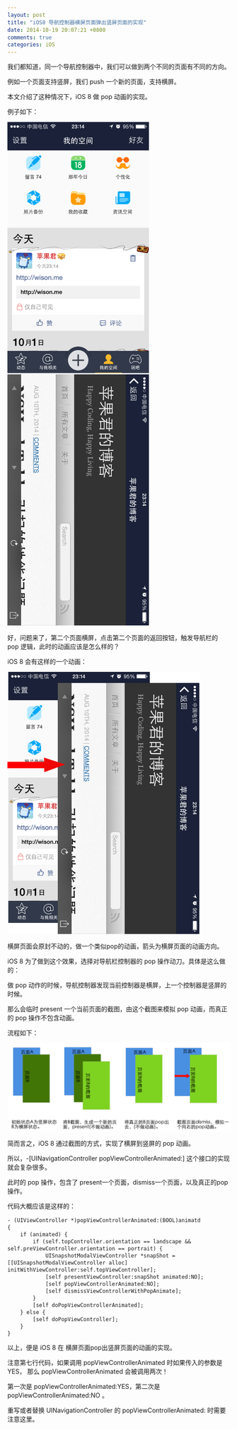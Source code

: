 ```yaml
---
layout: post
title: "iOS8 导航控制器横屏页面弹出竖屏页面的实现"
date: 2014-10-19 20:07:21 +0800
comments: true
categories: iOS
---
```


我们都知道，同一个导航控制器中，我们可以做到两个不同的页面有不同的方向。

例如一个页面支持竖屏，我们 push 一个新的页面，支持横屏。

本文介绍了这种情况下，iOS 8 做 pop 动画的实现。

<!-- more -->

例子如下：

<img src="/images/2014-10-19-1.jpg" width="320" height="568" />
<img src="/images/2014-10-19-2.png" width="320" height="568" />

好，问题来了，第二个页面横屏，点击第二个页面的返回按钮，触发导航栏的 pop 逻辑，此时的动画应该是怎么样的？

iOS 8 会有这样的一个动画：

<img src="/images/2014-10-19-3.png" width="434" height="593" />

横屏页面会原封不动的，做一个类似pop的动画，箭头为横屏页面的动画方向。

iOS 8 为了做到这个效果，选择对导航栏控制器的 pop 操作动刀。具体是这么做的：

做 pop 动作的时候，导航控制器发现当前控制器是横屏，上一个控制器是竖屏的时候。

那么会临时 present 一个当前页面的截图，由这个截图来模拟 pop 动画，而真正的 pop 操作不包含动画。

流程如下：

![image](/images/2014-10-19-4.png) 

简而言之，iOS 8 通过截图的方式，实现了横屏到竖屏的 pop 动画。

所以，-[UINavigationController popViewControllerAnimated:] 这个接口的实现就会复杂很多。

此时的 pop 操作，包含了 present一个页面，dismiss一个页面，以及真正的pop操作。

代码大概应该是这样的：


```objc
- (UIViewController *)popViewControllerAnimated:(BOOL)animatd
{
    if (animated) {
        if (self.topController.orientation == landscape && self.preViewController.orientation == portrait) {
            UISnapshotModalViewController *snapShot = [[UISnapshotModalViewController alloc] initWithViewController:self.topViewController];
            [self presentViewController:snapShot animated:NO];
            [self popViewControllerAnimated:NO];
            [self dismissViewControllerWithPopAnimate];
        }
        [self doPopViewControllerAnimated];
    } else {
        [self doPopViewController];
    }
}
```

以上，便是 iOS 8 在 横屏页面pop出竖屏页面的动画的实现。

注意第七行代码，如果调用 popViewControllerAnimated 时如果传入的参数是 YES，
那么 popViewControllerAnimated 会被调用两次！

第一次是 popViewControllerAnimated:YES，第二次是 popViewControllerAnimated:NO 。

重写或者替换 UINavigationController 的 popViewControllerAnimated: 时需要注意这里。
